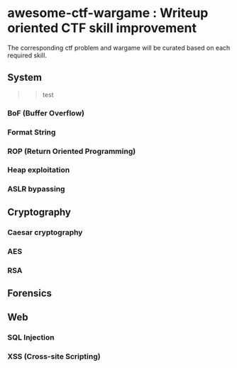 # awesome-ctf-wargame : Writeup oriented CTF skill improvement

The corresponding ctf problem and wargame will be curated based on each required skill.

## System

>> test

### BoF (Buffer Overflow)


### Format String


### ROP (Return Oriented Programming)


### Heap exploitation


### ASLR bypassing



## Cryptography

### Caesar cryptography

### AES

### RSA


## Forensics


## Web

### SQL Injection

### XSS (Cross-site Scripting)





